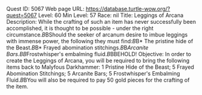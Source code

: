 Quest ID: 5067
Web page URL: https://database.turtle-wow.org/?quest=5067
Level: 60
Min Level: 57
Race: nil
Title: Leggings of Arcana
Description: While the crafting of such an item has never successfully been accomplished, it is thought to be possible - under the right circumstance.$B$BShould the seeker of arcanum desire to imbue leggings with immense power, the following they must find:$B$B* The pristine hide of the Beast.$B$B* Frayed abomination stitchings.$B$B*Arcanite Bars.$B$B*Frostwhisper's embalming fluid.$B$BBEHOLD!
Objective: In order to create the Leggings of Arcana, you will be required to bring the following items back to Malyfous Darkhammer: 1 Pristine Hide of the Beast; 5 Frayed Abomination Stitchings; 5 Arcanite Bars; 5 Frostwhisper's Embalming Fluid.$B$BYou will also be required to pay 50 gold pieces for the crafting of the item.
